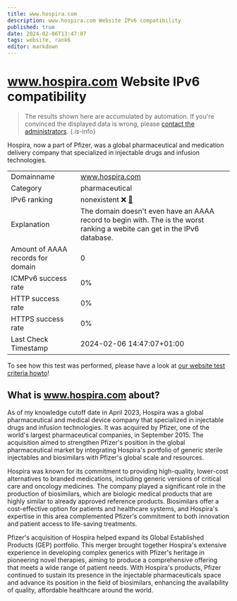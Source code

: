 ```yaml
---
title: www.hospira.com
description: www.hospira.com Website IPv6 compatibility
published: true
date: 2024-02-06T13:47:07
tags: website, rank6
editor: markdown
---
```


# www.hospira.com Website IPv6 compatibility

> The results shown here are accumulated by automation. If you're convinced the displayed data is wrong, please [contact the administrators](/howto/chat). 
{.is-info}

Hospira, now a part of Pfizer, was a global pharmaceutical and medication delivery company that specialized in injectable drugs and infusion technologies.


|   |   |
| - | - |
| Domainname | www.hospira.com
| Category | pharmaceutical |
| IPv6 ranking | nonexistent :x: [🔗](/howto/ranking) |
| Explanation | The domain doesn't even have an AAAA record to begin with. The is the worst ranking a webite can get in the IPv6 database. |
| Amount of AAAA records for domain | 0 |
| ICMPv6 success rate | 0%|
| HTTP success rate | 0% |
| HTTPS success rate | 0% |
| Last Check Timestamp | 2024-02-06 14:47:07+01:00 |

To see how this test was performed, please have a look at [our website test criteria howto](/howto/testcriteria/website)!


## What is www.hospira.com about?
As of my knowledge cutoff date in April 2023, Hospira was a global pharmaceutical and medical device company that specialized in injectable drugs and infusion technologies. It was acquired by Pfizer, one of the world's largest pharmaceutical companies, in September 2015. The acquisition aimed to strengthen Pfizer's position in the global pharmaceutical market by integrating Hospira's portfolio of generic sterile injectables and biosimilars with Pfizer's global scale and resources.

Hospira was known for its commitment to providing high-quality, lower-cost alternatives to branded medications, including generic versions of critical care and oncology medicines. The company played a significant role in the production of biosimilars, which are biologic medical products that are highly similar to already approved reference products. Biosimilars offer a cost-effective option for patients and healthcare systems, and Hospira's expertise in this area complemented Pfizer's commitment to both innovation and patient access to life-saving treatments.

Pfizer's acquisition of Hospira helped expand its Global Established Products (GEP) portfolio. This merger brought together Hospira's extensive experience in developing complex generics with Pfizer's heritage in pioneering novel therapies, aiming to produce a comprehensive offering that meets a wide range of patient needs. With Hospira's products, Pfizer continued to sustain its presence in the injectable pharmaceuticals space and advance its position in the field of biosimilars, enhancing the availability of quality, affordable healthcare around the world.


